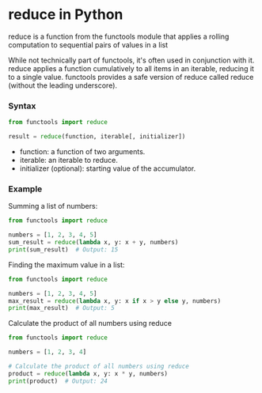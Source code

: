 # reduce in Python

reduce is a function from the functools module that applies a rolling computation to sequential pairs of values in a list

While not technically part of functools, it's often used in conjunction with it. reduce applies a function cumulatively to all items in an iterable, reducing it to a single value. functools provides a safe version of reduce called reduce (without the leading underscore).

### Syntax
````python
from functools import reduce

result = reduce(function, iterable[, initializer])

````

- function: a function of two arguments.
- iterable: an iterable to reduce.
- initializer (optional): starting value of the accumulator.

### Example
Summing a list of numbers:

````python
from functools import reduce

numbers = [1, 2, 3, 4, 5]
sum_result = reduce(lambda x, y: x + y, numbers)
print(sum_result)  # Output: 15

````

Finding the maximum value in a list:

````python
from functools import reduce

numbers = [1, 2, 3, 4, 5]
max_result = reduce(lambda x, y: x if x > y else y, numbers)
print(max_result)  # Output: 5

````
Calculate the product of all numbers using reduce

````python
from functools import reduce

numbers = [1, 2, 3, 4]

# Calculate the product of all numbers using reduce
product = reduce(lambda x, y: x * y, numbers)
print(product)  # Output: 24

````